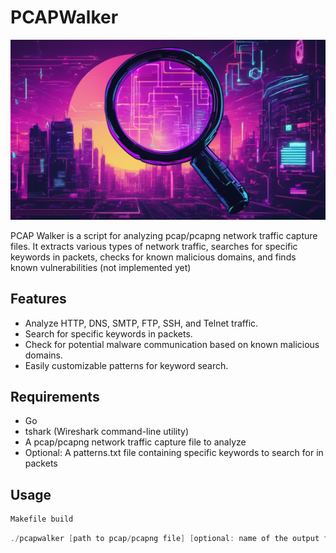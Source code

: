 # PCAPWalker

![logo](https://github.com/morebaconstrips/pcapwalker/blob/main/logo.png)

PCAP Walker is a script for analyzing pcap/pcapng network traffic capture files. It extracts various types of network traffic, searches for specific keywords in packets, checks for known malicious domains, and finds known vulnerabilities (not implemented yet)

## Features

- Analyze HTTP, DNS, SMTP, FTP, SSH, and Telnet traffic.
- Search for specific keywords in packets.
- Check for potential malware communication based on known malicious domains.
- Easily customizable patterns for keyword search.

## Requirements

- Go
- tshark (Wireshark command-line utility)
- A pcap/pcapng network traffic capture file to analyze
- Optional: A patterns.txt file containing specific keywords to search for in packets

## Usage

```bash
Makefile build
```
```go
./pcapwalker [path to pcap/pcapng file] [optional: name of the output file]
```
